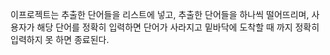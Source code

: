 이프로젝트는 추출한 단어들을 리스트에 넣고, 추출한 단어들을 하나씩 떨어뜨리며, 사용자가 해당 단어를 정확히 입력하면 단어가 사라지고 밑바닥에 도착할 때 까지 정확히 입력하지 못 하면 종료된다.
